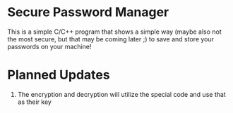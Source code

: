 # Secure Password Manager
This is a simple C/C++ program that shows a simple way (maybe also not the most secure, but that may be coming later ;)
to save and store your passwords on your machine!

# Planned Updates
1. The encryption and decryption will utilize the special code and use that as their key
